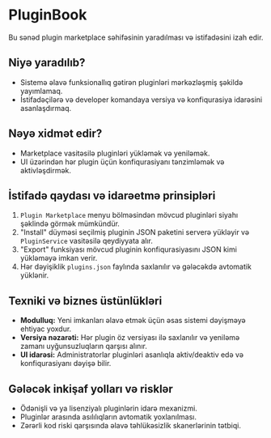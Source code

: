 # PluginBook

Bu sənəd plugin marketplace səhifəsinin yaradılması və istifadəsini izah edir.

## Niyə yaradılıb?
- Sistemə əlavə funksionallıq gətirən pluginləri mərkəzləşmiş şəkildə yayımlamaq.
- İstifadəçilərə və developer komandaya versiya və konfiqurasiya idarəsini asanlaşdırmaq.

## Nəyə xidmət edir?
- Marketplace vasitəsilə pluginləri yükləmək və yeniləmək.
- UI üzərindən hər plugin üçün konfiqurasiyanı tənzimləmək və aktivləşdirmək.

## İstifadə qaydası və idarəetmə prinsipləri
1. `Plugin Marketplace` menyu bölməsindən mövcud pluginləri siyahı şəklində görmək mümkündür.
2. "Install" düyməsi seçilmiş pluginin JSON paketini serverə yükləyir və `PluginService` vasitəsilə qeydiyyata alır.
3. "Export" funksiyası mövcud pluginin konfiqurasiyasını JSON kimi yükləməyə imkan verir.
4. Hər dəyişiklik `plugins.json` faylında saxlanılır və gələcəkdə avtomatik yüklənir.

## Texniki və biznes üstünlükləri
- **Modulluq:** Yeni imkanları əlavə etmək üçün əsas sistemi dəyişməyə ehtiyac yoxdur.
- **Versiya nəzarəti:** Hər plugin öz versiyası ilə saxlanılır və yeniləmə zamanı uyğunsuzluqların qarşısı alınır.
- **UI idarəsi:** Administratorlar pluginləri asanlıqla aktiv/deaktiv edə və konfiqurasiyanı dəyişə bilir.

## Gələcək inkişaf yolları və risklər
- Ödənişli və ya lisenziyalı pluginlərin idarə mexanizmi.
- Pluginlər arasında asılılıqların avtomatik yoxlanılması.
- Zərərli kod riski qarşısında əlavə təhlükəsizlik skanerlərinin tətbiqi.
